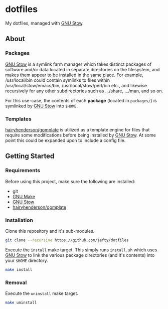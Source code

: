 # dotfiles

My dotfiles, managed with [GNU Stow][].

## About

### Packages

[GNU Stow] is a symlink farm manager which takes distinct packages of software and/or data located in separate directories on the filesystem, and makes them appear to be installed in the same place. For example, /usr/local/bin could contain symlinks to files within /usr/local/stow/emacs/bin, /usr/local/stow/perl/bin etc., and likewise recursively for any other subdirectories such as .../share, .../man, and so on.

For this use-case, the contents of each **package** (located in `packages/`) is symlinked by [GNU Stow] into `$HOME`.

### Templates

[hairyhenderson/gomplate][] is utilized as a template engine for files that require some modifications before being installed by [GNU Stow]. At some point this could be expanded upon to include a config file.

## Getting Started

### Requirements

Before using this project, make sure the following are installed:

- git
- [GNU Make][]
- [GNU Stow][]
- [hairyhenderson/gomplate][]

### Installation

Clone this repository and it's sub-modules.

```bash
git clone --recursive https://github.com/1efty/dotfiles
```

Execute the `install` make target. This simply runs `install.sh` which uses [GNU Stow][] to link the various package directories (and it's contents) into your `$HOME` directory.

```bash
make install
```

### Removal

Execute the `uninstall` make target.

```bash
make uninstall
```

<!-- references -->
[GNU Stow]: <https://www.gnu.org/software/stow/>
[GNU Make]: <https://www.gnu.org/software/make/>
[CloudPosse Build-Harness]: <https://github.com/cloudposse/build-harness>
[hairyhenderson/gomplate]: <https://github.com/hairyhenderson/gomplate>
